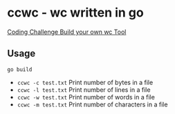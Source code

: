 # ccwc - wc written in go

[Coding Challenge Build your own wc Tool](https://codingchallenges.fyi/challenges/challenge-wc#the-challenge---building-wc)

## Usage

`go build`

- `ccwc -c test.txt` Print number of bytes in a file
- `ccwc -l test.txt` Print number of lines in a file
- `ccwc -w test.txt` Print number of words in a file
- `ccwc -m test.txt` Print number of characters in a file

